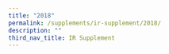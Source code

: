 ```yaml
---
title: "2018"
permalink: /supplements/ir-supplement/2018/
description: ""
third_nav_title: IR Supplement
---
```

